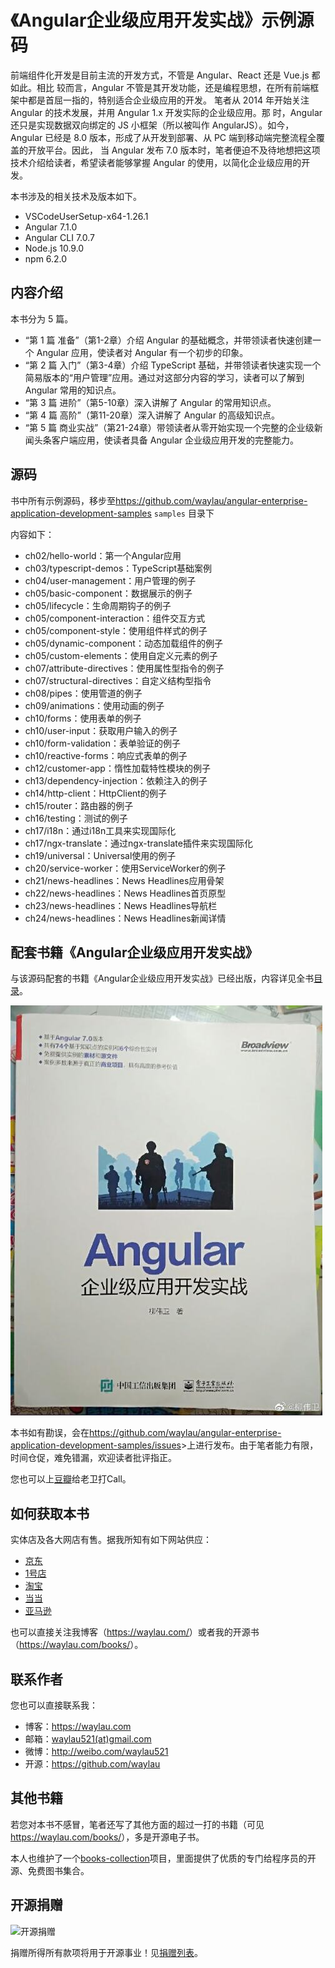 # 《Angular企业级应用开发实战》示例源码


前端组件化开发是目前主流的开发方式，不管是 Angular、React 还是 Vue.js 都如此。相比 较而言，Angular 不管是其开发功能，还是编程思想，在所有前端框架中都是首屈一指的，特别适合企业级应用的开发。 笔者从 2014 年开始关注 Angular 的技术发展，并用 Angular 1.x 开发实际的企业级应用。那 时，Angular 还只是实现数据双向绑定的 JS 小框架（所以被叫作 AngularJS）。如今，Angular 已经是 8.0 版本，形成了从开发到部署、从 PC 端到移动端完整流程全覆盖的开放平台。因此， 当 Angular 发布 7.0 版本时，笔者便迫不及待地想把这项技术介绍给读者，希望读者能够掌握 Angular 的使用，以简化企业级应用的开发。





本书涉及的相关技术及版本如下。

* VSCodeUserSetup-x64-1.26.1
* Angular 7.1.0
* Angular CLI 7.0.7
* Node.js 10.9.0
* npm 6.2.0

## 内容介绍

本书分为 5 篇。

* “第 1 篇 准备”（第1-2章）介绍 Angular 的基础概念，并带领读者快速创建一个 Angular 应用，使读者对 Angular 有一个初步的印象。
* “第 2 篇 入门”（第3-4章）介绍 TypeScript 基础，并带领读者快速实现一个简易版本的“用户管理”应用。通过对这部分内容的学习，读者可以了解到 Angular 常用的知识点。
* “第 3 篇 进阶”（第5-10章）深入讲解了 Angular 的常用知识点。
* “第 4 篇 高阶”（第11-20章）深入讲解了 Angular 的高级知识点。
* “第 5 篇 商业实战”（第21-24章）带领读者从零开始实现一个完整的企业级新闻头条客户端应用，使读者具备 Angular 企业级应用开发的完整能力。

## 源码

书中所有示例源码，移步至<https://github.com/waylau/angular-enterprise-application-development-samples>  `samples` 目录下

内容如下：

* ch02/hello-world：第一个Angular应用
* ch03/typescript-demos：TypeScript基础案例
* ch04/user-management：用户管理的例子
* ch05/basic-component：数据展示的例子
* ch05/lifecycle：生命周期钩子的例子
* ch05/component-interaction：组件交互方式
* ch05/component-style：使用组件样式的例子
* ch05/dynamic-component：动态加载组件的例子
* ch05/custom-elements：使用自定义元素的例子
* ch07/attribute-directives：使用属性型指令的例子
* ch07/structural-directives：自定义结构型指令 
* ch08/pipes：使用管道的例子
* ch09/animations：使用动画的例子
* ch10/forms：使用表单的例子
* ch10/user-input：获取用户输入的例子
* ch10/form-validation：表单验证的例子
* ch10/reactive-forms：响应式表单的例子
* ch12/customer-app：惰性加载特性模块的例子
* ch13/dependency-injection：依赖注入的例子
* ch14/http-client：HttpClient的例子
* ch15/router：路由器的例子
* ch16/testing：测试的例子
* ch17/i18n：通过i18n工具来实现国际化
* ch17/ngx-translate：通过ngx-translate插件来实现国际化
* ch19/universal：Universal使用的例子
* ch20/service-worker：使用ServiceWorker的例子
* ch21/news-headlines：News Headlines应用骨架
* ch22/news-headlines：News Headlines首页原型
* ch23/news-headlines：News Headlines导航栏
* ch24/news-headlines：News Headlines新闻详情

## 配套书籍《Angular企业级应用开发实战》

与该源码配套的书籍《Angular企业级应用开发实战》已经出版，内容详见全书[目录](SUMMARY.md)。

![](images/angular-book.jpg)


本书如有勘误，会在<https://github.com/waylau/angular-enterprise-application-development-samples/issues>>上进行发布。由于笔者能力有限，时间仓促，难免错漏，欢迎读者批评指正。

您也可以上[豆瓣](https://book.douban.com/subject/34450770/)给老卫打Call。


## 如何获取本书

实体店及各大网店有售。据我所知有如下网站供应：

* [京东](https://search.jd.com/Search?keyword=柳伟卫%20Angular企业级应用开发实战&enc=utf-8&wq=柳伟卫%20Angular企业级应用开发实战&pvid=26dca7699970469ba0f6455f689bd4eb)
* [1号店](https://search.yhd.com/c0-0/k%25E6%259F%25B3%25E4%25BC%259F%25E5%258D%25AB%2520Angular%25E4%25BC%2581%25E4%25B8%259A%25E7%25BA%25A7%25E5%25BA%2594%25E7%2594%25A8%25E5%25BC%2580%25E5%258F%2591%25E5%25AE%259E%25E6%2588%2598/)
* [淘宝](https://s.taobao.com/search?q=柳伟卫+Angular企业级应用开发实战&imgfile=&commend=all&ssid=s5-e&search_type=item&sourceId=tb.index&spm=a21bo.2017.201856-taobao-item.1&ie=utf8&initiative_id=tbindexz_20170306)
* [当当](http://search.dangdang.com/?key=%C1%F8%CE%B0%CE%C0%20Angular%C6%F3%D2%B5%BC%B6%D3%A6%D3%C3%BF%AA%B7%A2%CA%B5%D5%BD&act=input)
* [亚马逊](https://www.amazon.cn/s?k=柳伟卫+Angular企业级应用开发实战&__mk_zh_CN=亚马逊网站&ref=nb_sb_noss)


也可以直接关注我博客（<https://waylau.com/>）或者我的开源书（<https://waylau.com/books/>）。


## 联系作者

您也可以直接联系我：

* 博客：https://waylau.com
* 邮箱：[waylau521(at)gmail.com](mailto:waylau521@gmail.com)
* 微博：http://weibo.com/waylau521
* 开源：https://github.com/waylau

## 其他书籍

若您对本书不感冒，笔者还写了其他方面的超过一打的书籍（可见<https://waylau.com/books/>），多是开源电子书。

本人也维护了一个[books-collection](https://github.com/waylau/books-collection)项目，里面提供了优质的专门给程序员的开源、免费图书集合。

## 开源捐赠


![开源捐赠](https://waylau.com/images/showmethemoney-sm.jpg)

捐赠所得所有款项将用于开源事业！见[捐赠列表](https://waylau.com/donate/)。

